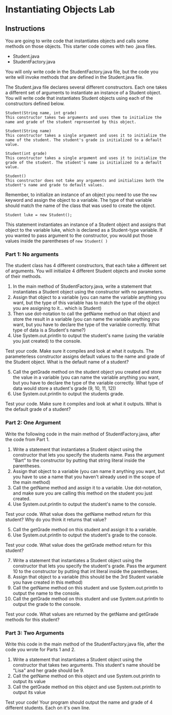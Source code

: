 # Instantiating Objects Lab

## Instructions

You are going to write code that instantiates objects and calls some methods on those objects.
This starter code comes with two .java files.
- Student.java
- StudentFactory.java

You will only write code in the StudentFactory.java file, but the code you write will invoke methods that are defined in the Student.java file.

The Student.java file declares several different constructors. Each one takes a different set of arguments to instantiate an instance of a Student object. You will write code that instantiates Student objects using each of the constructors defined below.
```
Student(String name, int grade)
This constructor takes two arguments and uses them to initialize the name and grade of the student represented by this object.

Student(String name)
This constructor takes a single argument and uses it to initialize the name of the student. The student's grade is initialized to a default value.

Student(int grade)
This constructor takes a single argument and uses it to initialize the grade of the student. The student's name is initialized to a default value.

Student()
This constructor does not take any arguments and initializes both the student's name and grade to default values.
```

Remember, to initialize an instance of an object you need to use the ```new``` keyword and assign the object to a variable. The type of that variable should match the name of the class that was used to create the object.

```
Student luke = new Student();
```

This statement instantiates an instance of a Student object and assigns that object to the variable luke, which is declared as a Student-type variable. If you wanted to pass argument to the constructor, you would put those values inside the parentheses of ```new Student( )```

### Part 1: No arguments

The student class has 4 different constructors, that each take a different set of arguments. You will initialize 4 different Student objects and invoke some of their methods.

1. In the main method of StudentFactory.java, write a statement that instantiates a Student object using the constructor with no parameters.
2. Assign that object to a variable (you can name the variable anything you want, but the type of this variable has to match the type of the object you are assigning to it... which is Student)
3. Then use dot-notation to call the getName method on that object and store the result in a variable (you can name the variable anything you want, but you have to declare the type of the variable correctly. What type of data is a Student's name?)
4. Use System.out.println to output the student's name (using the variable you just created) to the console.

Test your code. Make sure it compiles and look at what it outputs. The parameterless constructor assigns default values to the name and grade of the Student object. What is the default name of a student?

5. Call the getGrade method on the student object you created and store the value in a variable (you can name the variable anything you want, but you have to declare the type of the variable correctly. What type of data would store a student's grade (9, 10, 11, 12))
6. Use System.out.println to output the students grade.

Test your code. Make sure it compiles and look at what it outputs. What is the default grade of a student?

### Part 2: One Argument

Write the following code in the main method of StudentFactory.java, after the code from Part 1.

1. Write a statement that instantiates a Student object using the constructor that lets you specify the students name. Pass the argument "Bart" to the constructor by putting that string literal inside the parentheses.
2. Assign that object to a variable (you can name it anything you want, but you have to use a name that you haven't already used in the scope of the main method)
3. Call the getName method and assign it to a variable. Use dot-notation, and make sure you are calling this method on the student you just created.
4. Use System.out.println to output the student's name to the console.

Test your code. What value does the getName method return for this student? Why do you think it returns that value?

5. Call the getGrade method on this student and assign it to a variable.
6. Use System.out.println to output the student's grade to the console.

Test your code. What value does the getGrade method return for this student?

7. Write a statement that instantiates a Student object using the constructor that lets you specify the student's grade. Pass the argument 10 to the constructor by putting that int literal inside the parentheses.
8. Assign that object to a variable (this should be the 3rd Student variable you have created in this method)
9. Call the getName method on this student and use System.out.println to output the name to the console.
10. Call the getGrade method on this student and use System.out.println to output the grade to the console.

Test your code. What values are returned by the getName and getGrade methods for this student?

### Part 3: Two Arguments

Write this code in the main method of the StudentFactory.java file, after the code you wrote for Parts 1 and 2.

1. Write a statement that instantiates a Student object using the constructor that takes two arguments. This student's name should be "Lisa" and her grade should be 9.
2. Call the getName method on this object and use System.out.println to output its value
3. Call the getGrade method on this object and use System.out.println to output its value

Test your code!
Your program should output the name and grade of 4 different students. Each on it's own line.
